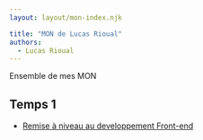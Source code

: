 ```yaml
---
layout: layout/mon-index.njk

title: "MON de Lucas Rioual"
authors:
  - Lucas Rioual
---
```


Ensemble de mes MON 

## Temps 1

* [Remise à niveau au developpement Front-end](./temps-1.1)



